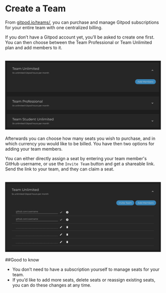 # Create a Team
From [gitpod.io/teams/](https://gitpod.io/teams/), you can purchase and manage Gitpod subscriptions for your entire team with one centralized billing. 

If you don’t have a Gitpod account yet, you’ll be asked to create one first. You can then choose between the Team Professional or Team Unlimited plan and add members to it.  
<br><br>
![team-subscription-add-member](./images/team-subscription-add-member.png)
<br><br>
Afterwards you can choose how many seats you wish to purchase, and in which currency you would like to be billed. 
You have then two options for adding your team members. 

You can either directly assign a seat by entering your team member's GitHub username, or use the `Invite Team` button and get a shareable link. Send the link to your team, and they can claim a seat.  
<br><br>
![team-subscription](./images/team-subscription.png)

##Good to know
* You don’t need to have a subscription yourself to manage seats for your team. 
* If you’d like to add more seats, delete seats or reassign existing seats, you can do these changes at any time. 
<br><br>
